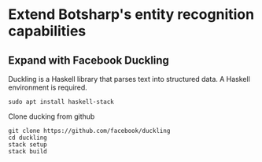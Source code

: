 # Extend Botsharp's entity recognition capabilities

## Expand with Facebook Duckling
Duckling is a Haskell library that parses text into structured data. A Haskell environment is required.
```
sudo apt install haskell-stack

```
Clone ducking from github
```
git clone https://github.com/facebook/duckling
cd duckling
stack setup
stack build
```